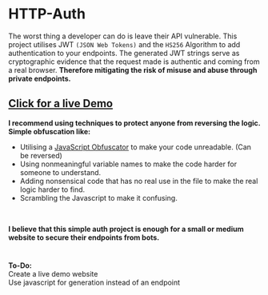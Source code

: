 # HTTP-Auth
The worst thing a developer can do is leave their API vulnerable. This project utilises JWT `(JSON Web Tokens)` and the `HS256` Algorithm to add authentication to your endpoints. 
The generated JWT strings serve as cryptographic evidence that the request made is authentic and coming from a real browser. **Therefore mitigating the risk of  misuse and abuse through private endpoints.**
## [Click for a live Demo](https://github.com/AdamBankz/http-auth/edit/main/Live%20Demo/README.md)
**I recommend using techniques to protect anyone from reversing the logic. Simple obfuscation like:**
- Utilising a [JavaScript Obfuscator](https://obfuscator.io/) to make your code unreadable. (Can be reversed)
- Using nonmeaningful variable names to make the code harder for someone to understand.
- Adding nonsensical code that has no real use in the file to make the real logic harder to find.
- Scrambling the Javascript to make it confusing.
<br>

**I believe that this simple auth project is enough for a small or medium website to secure their endpoints from bots.**



#
**To-Do:** <br>
Create a live demo website<br>
Use javascript for generation instead of an endpoint

